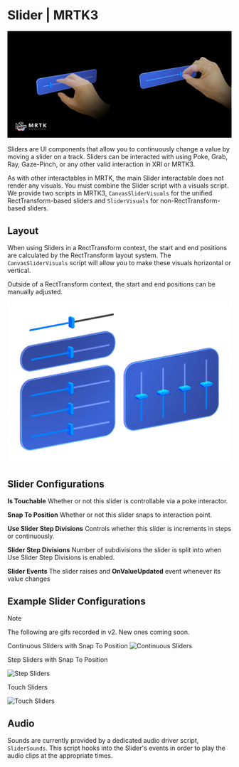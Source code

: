 
# Slider | MRTK3

![Slider example](../../../mrtk3-overview/images/UXBuildingBlocks/MRTK_UX_v3_Slider.png)

Sliders are UI components that allow you to continuously change a value by moving a slider on a track. Sliders can be interacted with using Poke, Grab, Ray, Gaze-Pinch, or any other valid interaction in XRI or MRTK3.

As with other interactables in MRTK, the main Slider interactable does not render any visuals. You must combine the Slider script with a visuals script. We provide two scripts in MRTK3, `CanvasSliderVisuals` for the unified RectTransform-based sliders and `SliderVisuals` for non-RectTransform-based sliders.

## Layout

When using Sliders in a RectTransform context, the start and end positions are calculated by the RectTransform layout system. The `CanvasSliderVisuals` script will allow you to make these visuals horizontal or vertical.

Outside of a RectTransform context, the start and end positions can be manually adjusted. 

![Example Slider Configuration](../../../mrtk3-overview/images/UXBuildingBlocks/MRTK_UX_v3_Slider_Overview.png)

## Slider Configurations

**Is Touchable** Whether or not this slider is controllable via a poke interactor.

**Snap To Position** Whether or not this slider snaps to interaction point. 

**Use Slider Step Divisions** Controls whether this slider is increments in steps or continuously.

**Slider Step Divisions** Number of subdivisions the slider is split into when Use Slider Step Divisions is enabled.


**Slider Events** The slider raises and **OnValueUpdated** event whenever its value changes

## Example Slider Configurations

>[!NOTE]
> The following are gifs recorded in v2. New ones coming soon.

Continuous Sliders with Snap To Position
![Continuous Sliders](https://user-images.githubusercontent.com/39840334/122488212-d410a400-cf91-11eb-8d31-fc7584ddc465.gif)

Step Sliders with Snap To Position

![Step Sliders](https://user-images.githubusercontent.com/39840334/122488226-dc68df00-cf91-11eb-9459-89655bbb054d.gif)

Touch Sliders

![Touch Sliders](https://user-images.githubusercontent.com/39840334/122488221-d8d55800-cf91-11eb-91a1-bb12debe2797.gif)


## Audio

Sounds are currently provided by a dedicated audio driver script, `SliderSounds`. This script hooks into the Slider's events in order to play the audio clips at the appropriate times.